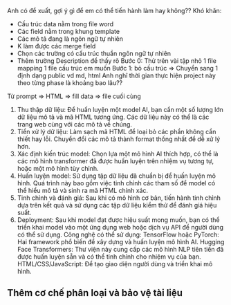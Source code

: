 Anh có đề xuất, gợi ý gì để em có thể tiến hành làm hay không??
Khó khăn:
- Cấu trúc data nằm trong file word
- Các field nằm trong khung template
- Các mô tả đang là ngôn ngữ tự nhiên
- K làm được các merge field 
- Chọn các trường có cấu trúc thuần ngôn ngữ tự nhiên
- Thêm trường Description để thấy rõ 
Bước 0: Thử trên vài tập nhỏ
1 file mapping
1 file cấu trúc em muốn
Bước 1: bỏ cấu trúc => Chuyển sang 1 định dạng public vd md, html
Anh nghĩ thời gian thực hiện project này theo từng phase là khoảng bao lâu??


Từ prompt => HTML => fill data => file cuối cùng
1. Thu thập dữ liệu:
Để huấn luyện một model AI, bạn cần một số lượng lớn dữ liệu mô tả và mã HTML tương ứng. Các dữ liệu này có thể là các trang web cùng với các mô tả về chúng.
2. Tiền xử lý dữ liệu:
Làm sạch mã HTML để loại bỏ các phần không cần thiết hay lỗi.
Chuyển đổi các mô tả thành format thống nhất để dễ xử lý hơn.
3. Xác định kiến trúc model:
Chọn lựa một mô hình AI thích hợp, có thể là các mô hình transformer đã được huấn luyện trên nhiệm vụ tương tự, hoặc một mô hình tùy chỉnh.
4. Huấn luyện model:
Sử dụng tập dữ liệu đã chuẩn bị để huấn luyện mô hình. Quá trình này bao gồm việc tinh chỉnh các tham số để model có thể hiểu mô tả và sinh ra mã HTML chính xác.
5. Tinh chỉnh và đánh giá:
Sau khi có mô hình cơ bản, tiến hành tinh chỉnh dựa trên kết quả và sử dụng các tập dữ liệu kiểm thử để đánh giá hiệu suất.
6. Deployment:
Sau khi model đạt được hiệu suất mong muốn, bạn có thể triển khai model vào một ứng dụng web hoặc dịch vụ API để người dùng có thể sử dụng.
Công nghệ có thể sử dụng:
TensorFlow hoặc PyTorch: Hai framework phổ biến để xây dựng và huấn luyện mô hình AI.
Hugging Face Transformers: Thư viện này cung cấp các mô hình NLP tiên tiến đã được huấn luyện sẵn và có thể tinh chỉnh cho nhiệm vụ của bạn.
HTML/CSS/JavaScript: Để tạo giao diện người dùng và triển khai mô hình.

## Thêm cơ chế phân loại và bảo vệ tài liệu